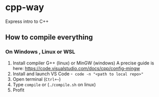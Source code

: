 # cpp-way
Express intro to C++ 

## How to compile everything

### On Windows , Linux or  WSL

1. Install compiler G++ (linux) or MinGW (windows)
	A precise guide is here: https://code.visualstudio.com/docs/cpp/config-mingw
2. Install and launch VS Code -` code -n "<path to local repo>"`
3. Open terminal (`Ctrl+~`) 
4. Type `compile` or (`./compile.sh` on linux)
5. Profit

